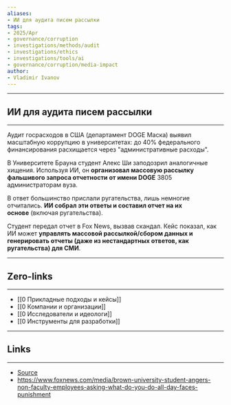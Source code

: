 ```yaml
---
aliases: 
- ИИ для аудита писем рассылки 
tags:
- 2025/Apr
- governance/corruption
- investigations/methods/audit
- investigations/ethics
- investigations/tools/ai
- governance/corruption/media-impact
author:
- Vladimir Ivanov
---
```

-----
##  ИИ для аудита писем рассылки 
-----
Аудит госрасходов в США (департамент DOGE Маска) выявил масштабную коррупцию в университетах: до 40% федерального финансирования расхищается через "административные расходы".  

В Университете Брауна студент Алекс Ши заподозрил аналогичные хищения. Используя ИИ, он **организовал массовую рассылку фальшивого запроса отчетности от имени DOGE** 3805 администраторам вуза.  

В ответ большинство прислали ругательства, лишь немногие отчитались. **ИИ собрал эти ответы и составил отчет на их основе** (включая ругательства).  

Студент передал отчет в Fox News, вызвав скандал. Кейс показал, как ИИ может **управлять массовой рассылкой/сбором данных и генерировать отчеты (даже из нестандартных ответов, как ругательства) для СМИ**.


---
## Zero-links
---
- [[0 Прикладные подходы и кейсы]]
- [[0 Компании и организации]]
- [[0 Исследователи и идеологи]]
- [[0 Инструменты для разработки]]

---
## Links
---
- [Source](https://t.me/turboproject/1566)
- https://www.foxnews.com/media/brown-university-student-angers-non-faculty-employees-asking-what-do-you-do-all-day-faces-punishment